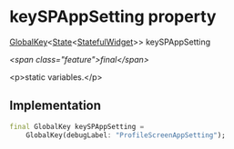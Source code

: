 


# keySPAppSetting property







[GlobalKey](https:api.flutter.dev/flutter/widgets/GlobalKey-class.html)&lt;[State](https:api.flutter.dev/flutter/widgets/State-class.html)&lt;[StatefulWidget](https:api.flutter.dev/flutter/widgets/StatefulWidget-class.html)\>\> keySPAppSetting
  
_\<span class="feature"\>final\</span\>_



\<p\>static variables.\</p\>



## Implementation

```dart
final GlobalKey keySPAppSetting =
    GlobalKey(debugLabel: "ProfileScreenAppSetting");
```







